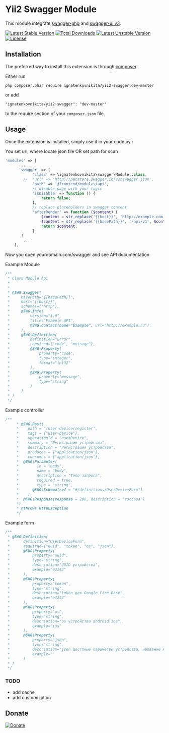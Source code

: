 Yii2 Swagger Module
============

This module integrate [swagger-php](https://github.com/zircote/swagger-php) and [swagger-ui v3](https://github.com/swagger-api/swagger-ui).



[![Latest Stable Version](https://poser.pugx.org/ignatenkovnikita/yii2-swagger/v/stable)](https://packagist.org/packages/ignatenkovnikita/yii2-swagger) 
[![Total Downloads](https://poser.pugx.org/ignatenkovnikita/yii2-swagger/downloads)](https://packagist.org/packages/ignatenkovnikita/yii2-swagger) 
[![Latest Unstable Version](https://poser.pugx.org/ignatenkovnikita/yii2-swagger/v/unstable)](https://packagist.org/packages/ignatenkovnikita/yii2-swagger) 
[![License](https://poser.pugx.org/ignatenkovnikita/yii2-sendpulse/license)](https://packagist.org/packages/ignatenkovnikita/yii2-swagger)




Installation
------------

The preferred way to install this extension is through [composer](http://getcomposer.org/download/).

Either run

```
php composer.phar require ignatenkovnikita/yii2-swagger:dev-master
```

or add

```
"ignatenkovnikita/yii2-swagger": "dev-master"
```

to the require section of your `composer.json` file.


Usage
-----

Once the extension is installed, simply use it in your code by  :

You set url, where locate json file OR set path for scan

```php
'modules' => [
      ...
      'swagger' => [
            'class' => \ignatenkovnikita\swagger\Module::class,
        //  'url' => 'http://petstore.swagger.io/v2/swagger.json',
            'path' => '@frontend/modules/api',
            // disable page with your logic
            'isDisable' => function () {
                return false;
            },
            // replace placeholders in swagger content
            'afterRender' => function ($content) {
                $content = str_replace('{{host}}', 'http://example.com', $content);
                $content = str_replace('{{basePath}}', '/api/v1', $content);
                return $content;
            }
       ]
        ...
    ],
```


Now you open yourdomain.com/swagger and see API documentation

Example Module
```php
/**
 * Class Module Api
 *
 *
 * @SWG\Swagger(
 *     basePath="{{basePath}}",
 *     host="{{host}}",
 *     schemes={"http"},
 *     @SWG\Info(
 *         version="1.0",
 *         title="Example API",
 *         @SWG\Contact(name="Example", url="http://example.ru"),
 *     ),
 *     @SWG\Definition(
 *         definition="Error",
 *         required={"code", "message"},
 *         @SWG\Property(
 *             property="code",
 *             type="integer",
 *             format="int32"
 *         ),
 *         @SWG\Property(
 *             property="message",
 *             type="string"
 *         )
 *     )
 * )
 */
```

Example controller
```php
/**
     * @SWG\Post(
     *    path = "/user-device/register",
     *    tags = {"user-device"},
     *    operationId = "userDevice",
     *    summary = "Регистрация устройства",
     *    description = "Регистрация устройства",
     *    produces = {"application/json"},
     *    consumes = {"application/json"},
     *	@SWG\Parameter(
     *        in = "body",
     *        name = "body",
     *        description = "Тело запроса",
     *        required = true,
     *        type = "string",
     *      @SWG\Schema(ref = "#/definitions/UserDeviceForm")
     *    ),
     *	@SWG\Response(response = 200, description = "success")
     *)
     * @throws HttpException
     */
```

Example form
```php
/**
 * @SWG\Definition(
 *      definition="UserDeviceForm",
 *      required={"uuid", "token", "os", "json"},
 *      @SWG\Property(
 *          property="uuid",
 *          type="string",
 *          description="UUID устройства",
 *          example="e3243"
 *      ),
 *      @SWG\Property(
 *          property="token",
 *          type="string",
 *          description="token для Google Fire Base",
 *          example="e3243"
 *      ),
 *      @SWG\Property(
 *          property="os",
 *          type="string",
 *          description="os устройства android|ios",
 *          example="ios"
 *      ),
 *      @SWG\Property(
 *          property="json",
 *          type="string",
 *          description="json достпные параметры устройства, название модели, версия ОС и др",
 *          example=""
 *      )
 * )
 */
```


### TODO
- add cache
- add customization


## Donate

[![Donate](https://img.shields.io/badge/Donate-PayPal-green.svg)](http://paypal.me/ignatenkovnikita)
